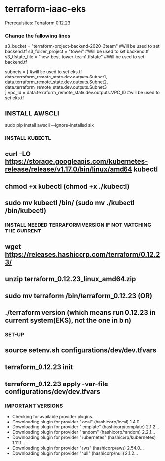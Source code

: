 # terraform-iaac-eks


Prerequisites:
Terraform 0.12.23

### Change the fallowing lines 
s3_bucket = "terraform-project-backend-2020-3team"                                                   #Will be used to set backend.tf 
s3_folder_project = "tower"                                                                          #Will be used to set backend.tf
s3_tfstate_file = "new-best-tower-team1.tfstate"                                                     #Will be used to set backend.tf


subnets = [                                                                                          #will be used to set eks.tf
    data.terraform_remote_state.dev.outputs.Subnet1,
    data.terraform_remote_state.dev.outputs.Subnet2,
    data.terraform_remote_state.dev.outputs.Subnet3                                                  
  ]
vpc_id = data.terraform_remote_state.dev.outputs.VPC_ID                                            #will be used to set eks.tf


## INSTALL AWSCLI
  sudo pip install awscli --ignore-installed six

### INSTALL KUBECTL
## curl -LO https://storage.googleapis.com/kubernetes-release/release/v1.17.0/bin/linux/amd64 kubectl
## chmod +x kubectl (chmod +x ./kubectl)
## sudo mv kubectl /bin/ (sudo mv ./kubectl /bin/kubectl)

### INSTALL NEEDED TERRAFORM VERSION IF NOT MATCHING THE CURRENT
## wget https://releases.hashicorp.com/terraform/0.12.23/
## unzip terraform_0.12.23_linux_amd64.zip
## sudo mv terraform /bin/terraform_0.12.23 (OR)
## ./terraform version (which means run 0.12.23 in current system(EKS), not the one in bin)
### SET-UP
## source setenv.sh configurations/dev/dev.tfvars
## terraform_0.12.23 init
## terraform_0.12.23 apply -var-file configurations/dev/dev.tfvars



### IMPORTANT VERSIONS
- Checking for available provider plugins...
- Downloading plugin for provider "local" (hashicorp/local) 1.4.0...
- Downloading plugin for provider "template" (hashicorp/template) 2.1.2...
- Downloading plugin for provider "random" (hashicorp/random) 2.2.1...
- Downloading plugin for provider "kubernetes" (hashicorp/kubernetes) 1.11.1...
- Downloading plugin for provider "aws" (hashicorp/aws) 2.54.0...
- Downloading plugin for provider "null" (hashicorp/null) 2.1.2...

